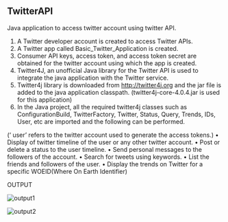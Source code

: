 ## TwitterAPI
Java application to access twitter account using twitter API.


1)	A Twitter developer account is created to access Twitter APIs.
2)	A Twitter app called Basic_Twitter_Application is created.
3)	Consumer API keys, access token, and access token secret are obtained for the twitter account using which the app is created.
4)	Twitter4J, an unofficial Java library for the Twitter API is used to integrate the java application with the Twitter service.
5)	Twitter4j library is downloaded from http://twitter4j.org and the jar file is added to the java application classpath.
    (twitter4j-core-4.0.4.jar is used for this application)
6)	In the Java project, all the required twitter4j classes such as ConfigurationBuild, TwitterFactory, Twitter, Status, Query, Trends, IDs, User, etc are imported and the following can be performed.

(‘ user’ refers to the twitter account used to generate the access tokens.)
•	Display of twitter timeline of the user or any other twitter account.
•	Post or delete a status to the user timeline.
•	Send personal messages to the followers of the account.
•	Search for tweets using keywords.
•	List the friends and followers of the user.
•	Display the trends on Twitter for a specific WOEID(Where On Earth Identifier) 

 OUTPUT

![output1](https://user-images.githubusercontent.com/38600655/55679769-bd408280-592e-11e9-90ac-da60af8820bc.png)


![output2](https://user-images.githubusercontent.com/38600655/55679789-15778480-592f-11e9-854c-134d15f278e0.png)

